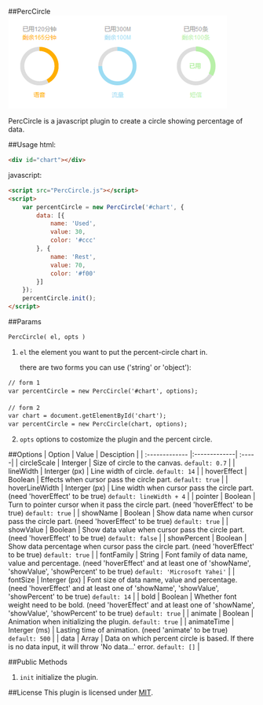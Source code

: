 ##PercCircle
![](images/preview.png)

PercCircle is a javascript plugin to create a circle showing percentage of data.

##Usage
html:
```html
<div id="chart"></div>
```
javascript:
```html
<script src="PercCircle.js"></script>
<script>
    var percentCircle = new PercCircle('#chart', {
		data: [{
			name: 'Used',
			value: 30,
			color: '#ccc'
		}, {
			name: 'Rest',
			value: 70,
			color: '#f00'
		}]
    });
    percentCircle.init();
</script>
```

##Params
```html
PercCircle( el, opts )
```
1. `el` the element you want to put the percent-circle chart in.

	there are two forms you can use ('string' or 'object'):
```html
// form 1
var percentCircle = new PercCircle('#chart', options);

// form 2
var chart = document.getElementById('chart');
var percentCircle = new PercCircle(chart, options);
```
2. `opts` options to costomize the plugin and the percent circle.

##Options
| Option        | Value         | Desciption  |
| :------------- |:-------------| :-----|
| circleScale | Interger | Size of circle to the canvas. `default: 0.7` |
| lineWidth | Interger (px) | Line width of circle. `default: 14` |
| hoverEffect | Boolean | Effects when cursor pass the circle part. `default: true` |
| hoverLineWidth | Interger (px) | Line width when cursor pass the circle part. (need 'hoverEffect' to be true) `default: lineWidth + 4` |
| pointer | Boolean | Turn to pointer cursor when it pass the circle part. (need 'hoverEffect' to be true) `default: true` |
| showName | Boolean | Show data name when cursor pass the circle part. (need 'hoverEffect' to be true) `default: true` |
| showValue | Boolean | Show data value when cursor pass the circle part. (need 'hoverEffect' to be true) `default: false` |
| showPercent | Boolean | Show data percentage when cursor pass the circle part. (need 'hoverEffect' to be true) `default: true` |
| fontFamily | String | Font family of data name, value and percentage. (need 'hoverEffect' and at least one of 'showName', 'showValue', 'showPercent' to be true) `default: 'Microsoft Yahei'` |
| fontSize | Interger (px) | Font size of data name, value and percentage. (need 'hoverEffect' and at least one of 'showName', 'showValue', 'showPercent' to be true) `default: 14` |
| bold | Boolean | Whether font weight need to be bold. (need 'hoverEffect' and at least one of 'showName', 'showValue', 'showPercent' to be true) `default: true` |
| animate | Boolean | Animation when initializing the plugin. `default: true` |
| animateTime | Interger (ms) | Lasting time of animation. (need 'animate' to be true) `default: 500` |
| data | Array | Data on which percent circle is based. If there is no data input, it will throw 'No data...' error. `default: []` |

##Public Methods
1. `init` initialize the plugin.

##License
This plugin is licensed under [MIT](LICENSE).